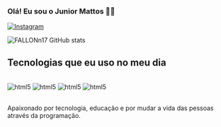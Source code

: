 ### Olá! Eu sou o Junior Mattos ✌🏻


[![Instagram](https://img.shields.io/badge/Instagram-E4405F?style=for-the-badge&logo=instagram&logoColor=white)](https:/instagram.com/juniiormatos_)

![FALLONn17 GitHub stats](https://github-readme-stats.vercel.app/api?username=FALLONn17&show_icons=true&theme=dracula)



## Tecnologias que eu uso no meu dia

<div  style="display: inline_block"><br/>
  <img aligh="center" alt="html5" src="https://img.shields.io/badge/HTML5-E34F26?style=for-the-badge&logo=html5&logoColor=white">
   <img aligh="center" alt="html5" src="https://img.shields.io/badge/CSS3-1572B6?style=for-the-badge&logo=css3&logoColor=white">
   <img aligh="center" alt="html5" src="https://img.shields.io/badge/JavaScript-F7DF1E?style=for-the-badge&logo=javascript&logoColor=black">
   <img aligh="center" alt="html5" src="https://img.shields.io/badge/Python-14354C?style=for-the-badge&logo=python&logoColor=orange">

  </div><br/>

Apaixonado por tecnologia, educação e por mudar a vida das pessoas através da programação.
